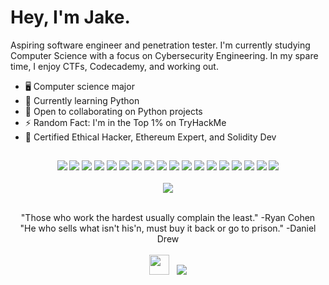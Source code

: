 # Hey, I'm Jake.
Aspiring software engineer and penetration tester. I'm currently studying Computer Science with a focus on Cybersecurity Engineering. In my spare time, I enjoy CTFs, Codecademy, and working out.

* 🖥️  Computer science major<br>
* 🧠  Currently learning Python<br>
* 🤝 Open to collaborating on Python projects<br>
* ⚡  Random Fact: I'm in the Top 1% on TryHackMe<br>
* 📜  Certified Ethical Hacker, Ethereum Expert, and Solidity Dev


##
<div align="center">
<img class="img" src="https://img.shields.io/badge/c++-%2300599C.svg?style=flat&logo=c%2B%2B&logoColor=white" /> <img class="img" src="https://img.shields.io/badge/javascript-%23323330.svg?style=flat&logo=javascript&logoColor=%23F7DF1E" /> <img class="img" src="https://img.shields.io/badge/Solidity-%23363636.svg?style=flat&logo=solidity&logoColor=white" /> <img class="img" src="https://img.shields.io/badge/html5-%23E34F26.svg?style=flat&logo=html5&logoColor=white" /> <img class="img" src="https://img.shields.io/badge/css3-%231572B6.svg?style=flat&logo=css3&logoColor=white" /> <img class="img" src="https://img.shields.io/badge/php-%23777BB4.svg?style=flat&logo=php&logoColor=white" /> <img class="img" src="https://img.shields.io/badge/python-3670A0?style=flat&logo=python&logoColor=ffdd54" /> <img class="img" src="https://img.shields.io/badge/shell_script-%23121011.svg?style=flat&logo=gnu-bash&logoColor=white" /> <img class="img" src="https://img.shields.io/badge/AWS-%23FF9900.svg?style=flat&logo=amazon-aws&logoColor=white" /> <img class="img" src="https://img.shields.io/badge/express.js-%23404d59.svg?style=flat&logo=express&logoColor=%2361DAFB" /> <img class="img" src="https://img.shields.io/badge/node.js-6DA55F?style=flat&logo=node.js&logoColor=white" /> <img class="img" src="https://img.shields.io/badge/NPM-%23000000.svg?style=flat&logo=npm&logoColor=white" /> <img class="img" src="https://img.shields.io/badge/react-%2320232a.svg?style=flat&logo=react&logoColor=%2361DAFB" /> <img class="img" src="https://img.shields.io/badge/Microsoft%20SQL%20Sever-CC2927?style=flat&logo=microsoft%20sql%20server&logoColor=white" /> <img class="img" src="https://img.shields.io/badge/Aseprite-FFFFFF?style=flat&logo=Aseprite&logoColor=#7D929E" /> <img class="img" src="https://img.shields.io/badge/Notion-%23000000.svg?style=flat&logo=notion&logoColor=white" /> <img class="img" src="https://img.shields.io/badge/docker-%230db7ed.svg?style=flat&logo=docker&logoColor=white" /> <img class="img" src="https://img.shields.io/badge/-RaspberryPi-C51A4A?style=flat&logo=Raspberry-Pi" />
</div>

<br>
<div align="center">
 <img class="img" src="https://github-readme-stats.vercel.app/api/top-langs/?username=Wayahlife&theme=tokyonight&hide_border=true&include_all_commits=false&count_private=false&layout=compact" />
</div>
<br>
<p align="center">"Those who work the hardest usually complain the least." -Ryan Cohen<br>
"He who sells what isn't his'n, must buy it back or go to prison." -Daniel Drew<br>
<br>
<a href="https://www.linkedin.com/in/jgarrison741" target="_blank" rel="noreferrer"><img src="https://raw.githubusercontent.com/danielcranney/readme-generator/main/public/icons/socials/linkedin.svg" width="32" height="32" /></a> &nbsp; <a href="https://www.twitter.com/wayahlife" target="_blank" rel="noreferrer"><img
src="https://img.shields.io/twitter/follow/wayahlife?logo=twitter&style=for-the-badge&color=0891b2&labelColor=1c1917"
/></a></p>
